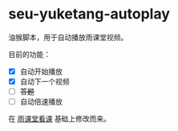 # seu-yuketang-autoplay

油猴脚本，用于自动播放雨课堂视频。

目前的功能：
- [x] 自动开始播放
- [x] 自动下一个视频
- [ ] ~~答题~~
- [ ] 自动倍速播放

在 [雨课堂看课](https://greasyfork.org/scripts/415916) 基础上修改而来。
